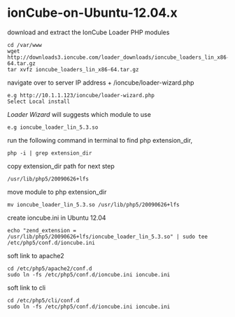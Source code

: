 # ionCube-on-Ubuntu-12.04.x

download and extract the IonCube Loader PHP modules
```
cd /var/www
wget http://downloads3.ioncube.com/loader_downloads/ioncube_loaders_lin_x86-64.tar.gz
tar xvfz ioncube_loaders_lin_x86-64.tar.gz
```

navigate over to server IP address + /ioncube/loader-wizard.php
```
e.g http://10.1.1.123/ioncube/loader-wizard.php
Select Local install
```

*Loader Wizard* will suggests which module to use
```
e.g ioncube_loader_lin_5.3.so
```

run the following command in terminal to find php extension_dir,
```
php -i | grep extension_dir
```

copy extension_dir path for next step
```
/usr/lib/php5/20090626+lfs
```

move module to php extension_dir
```
mv ioncube_loader_lin_5.3.so /usr/lib/php5/20090626+lfs
```

create ioncube.ini in Ubuntu 12.04
```
echo "zend_extension = /usr/lib/php5/20090626+lfs/ioncube_loader_lin_5.3.so" | sudo tee /etc/php5/conf.d/ioncube.ini
```

soft link to apache2
```
cd /etc/php5/apache2/conf.d 
sudo ln -fs /etc/php5/conf.d/ioncube.ini ioncube.ini
```

soft link to cli
```
cd /etc/php5/cli/conf.d 
sudo ln -fs /etc/php5/conf.d/ioncube.ini ioncube.ini
```
